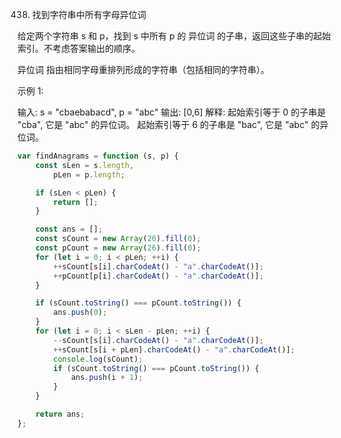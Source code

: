 438. 找到字符串中所有字母异位词

给定两个字符串 s 和 p，找到 s 中所有 p 的 异位词 的子串，返回这些子串的起始索引。不考虑答案输出的顺序。

异位词 指由相同字母重排列形成的字符串（包括相同的字符串）。

示例 1:

输入: s = "cbaebabacd", p = "abc"
输出: [0,6]
解释:
起始索引等于 0 的子串是 "cba", 它是 "abc" 的异位词。
起始索引等于 6 的子串是 "bac", 它是 "abc" 的异位词。

```js
var findAnagrams = function (s, p) {
    const sLen = s.length,
        pLen = p.length;

    if (sLen < pLen) {
        return [];
    }

    const ans = [];
    const sCount = new Array(26).fill(0);
    const pCount = new Array(26).fill(0);
    for (let i = 0; i < pLen; ++i) {
        ++sCount[s[i].charCodeAt() - "a".charCodeAt()];
        ++pCount[p[i].charCodeAt() - "a".charCodeAt()];
    }

    if (sCount.toString() === pCount.toString()) {
        ans.push(0);
    }
    for (let i = 0; i < sLen - pLen; ++i) {
        --sCount[s[i].charCodeAt() - "a".charCodeAt()];
        ++sCount[s[i + pLen].charCodeAt() - "a".charCodeAt()];
        console.log(sCount);
        if (sCount.toString() === pCount.toString()) {
            ans.push(i + 1);
        }
    }

    return ans;
};
```
